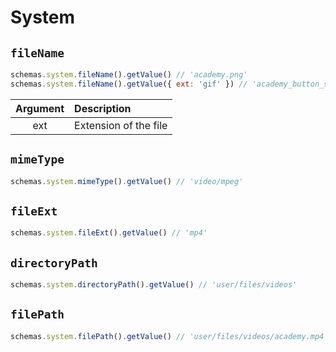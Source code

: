 # System

## `fileName`

```js
schemas.system.fileName().getValue() // 'academy.png'
schemas.system.fileName().getValue({ ext: 'gif' }) // 'academy_button_school.gif'
```

| Argument | Description           |
| :------: | :-------------------- |
|   ext    | Extension of the file |

## `mimeType`

```js
schemas.system.mimeType().getValue() // 'video/mpeg'
```

## `fileExt`

```js
schemas.system.fileExt().getValue() // 'mp4'
```

## `directoryPath`

```js
schemas.system.directoryPath().getValue() // 'user/files/videos'
```

## `filePath`

```js
schemas.system.filePath().getValue() // 'user/files/videos/academy.mp4'
```
